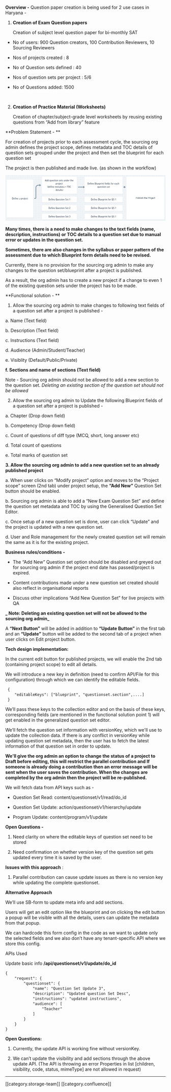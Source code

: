  **Overview -** Question paper creation is being used for 2 use cases in Haryana - 




1.  **Creation of Exam Question papers** 



    Creation of subject level question paper for bi-monthly SAT


* No of users: 900 Question creators, 100 Contribution Reviewers, 10 Sourcing Reviewers


* Nos of projects created : 8


* No of Question sets defined : 40


* Nos of question sets per project : 5/6


* No of Questions added: 1500



 

2.  **Creation of Practice Material (Worksheets)** 

    Creation of chapter/subject-grade level worksheets by reusing existing questions from “Add from library”   feature

 **Problem Statement - ** 

For creation of projects prior to each assessment cycle, the sourcing org admin defines the project scope, defines metadata and TOC details of question sets grouped under the project and then set the blueprint for each question set 

The project is then published and made live. (as shown in the workflow)

![](images/storage/image-20220105-190616.png)

 **Many times, there is a need to make changes to the text fields (name, description, instructions) or TOC details to a question set due to manual error or updates in the question set.** 

 **Sometimes, there are also changes in the syllabus or paper pattern of the assessment due to which Blueprint form details need to be revised.** 

Currently, there is no provision for the sourcing org admin to make any changes to the question set/blueprint after a project is published.

As a result, the org admin has to create a new project if a change to even 1 of the existing question sets under the project has to be made. 



 **Functional solution - ** 


1. Allow the sourcing org admin to make changes to following text fields of a question set after a project is published -



a. Name (Text field)

b. Description (Text field)

c. Instructions (Text field)

d. Audience (Admin/Student/Teacher)

e. Visiblity (Default/Public/Private)

 **f. Sections and name of sections (Text field)** 

Note - Sourcing org admin should not be allowed to add a new section to the question set. _Deleting an existing section of the question set should not be allowed_ 



2. Allow the sourcing org admin to Update the following Blueprint fields of a question set after a project is published -

a. Chapter (Drop down field)

b. Competency (Drop down field)

c. Count of questions of diff type (MCQ, short, long answer etc)

d. Total count of questions

e. Total marks of question set



 **3. Allow the sourcing org admin to add a new question set to an already published project** 

a. When user clicks on “Modify project” option and moves to the “Project scope” screen (2nd tab) under project setup, the  **“Add New”**  Question Set button should be enabled.

b. Sourcing org admin is able to add a “New Exam Question Set” and define the question set metadata and TOC by using the Generalised Question Set Editor.

c. Once setup of a new question set is done, user can click “Update” and the project is updated with a new question set.

d. User and Role management for the newly created question set will remain the same as it is for the existing project.

 **Business rules/conditions -** 


* The “Add New” Question set option should be disabled and greyed out for sourcing org admin if the project end date has passed/project is expired.


* Content contributions made under a new question set created should also reflect in organisational reports


* Discuss other implications “Add New Question Set” for live projects with QA



 **_ Note: Deleting an existing question set will not be allowed to the sourcing org admin_** 



A  **“Next Button”**  will be added in addition to  **“Update Button”**  in the first tab and an  **“Update”**  button will be added to the second tab of a project when user clicks on Edit project button.



 **Tech design implementation:** 

In the current edit button for published projects, we will enable the 2nd tab (containing project scope) to edit all details.  

We will introduce a new key in definition (need to confirm API/File for this configuration) through which we can identify the editable fields.  


```
 {   
    "editableKeys": ["blueprint", "questionset.section",....]
 }
```


We’ll pass these keys to the collection editor and on the basis of these keys, corresponding fields (are mentioned in the functional solution point 1) will get enabled in the generalized question set editor.

We’ll fetch the question set information with versionKey, which we'll use to update the collection data. If there is any conflict in versionKey while updating question set metadata, then the user has to fetch the latest information of that question set in order to update.



 **We'll give the org admin an option to change the status of a project to Draft before editing, this will restrict the parallel contribution and If someone is already doing a contribution then an error message will be sent when the user saves the contribution. When the changes are completed by the org admin then the project will be re-published.** 



We will fetch data from API keys such as -


* Question Set Read: content/questionset/v1/read/do_id


* Question Set Update: action/questionset/v1/hierarchy/update


* Program Update: content/program/v1/update





 **Open Questions -** 


1. Need clarity on where the editable keys of question set need to be stored


1. Need confirmation on whether version key of the question set gets updated every time it is saved by the user.



 **Issues with this approach** :


1. Parallel contribution can cause update issues as there is no version key while updating the complete questionset.





 **Alternative Approach** 

We’ll use SB-form to update meta info and add sections. 

Users will get an edit option like the blueprint and on clicking the edit button a popup will be visible with all the details, users can update the metadata from that popup.

We can hardcode this form config in the code as we want to update only the selected fields and we also don’t have any tenant-specific API where we store this config.



APIs Used

Update basic info  **/api/questionset/v1/update/do_id** 


```
{
    "request": {
        "questionset": {
            "name": "Question Set Update 3",
            "description": "Updated question Set Desc",
            "instructions": "updated instructions",
            "audience": [
                "Teacher"
            ]
        }
    }
}

```


 **Open Questions:** 


1. Currently, the update API is working fine without versionKey.


1. We can’t update the visibility and add sections through the above update API. (The API is throwing an error Properties in list \[children, visibility, code, status, mimeType] are not allowed in request)







*****

[[category.storage-team]] 
[[category.confluence]] 

